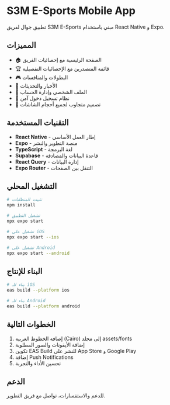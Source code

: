 # S3M E-Sports Mobile App

تطبيق جوال لفريق S3M E-Sports مبني باستخدام React Native و Expo.

## المميزات

- 🏠 الصفحة الرئيسية مع إحصائيات الفريق
- 🏆 قائمة المتصدرين مع الإحصائيات التفصيلية
- 🎮 البطولات والمنافسات
- 📰 الأخبار والتحديثات
- 👤 الملف الشخصي وإدارة الحساب
- 🔐 نظام تسجيل دخول آمن
- 📱 تصميم متجاوب لجميع أحجام الشاشات

## التقنيات المستخدمة

- **React Native** - إطار العمل الأساسي
- **Expo** - منصة التطوير والنشر
- **TypeScript** - لغة البرمجة
- **Supabase** - قاعدة البيانات والمصادقة
- **React Query** - إدارة البيانات
- **Expo Router** - التنقل بين الصفحات

## التشغيل المحلي

```bash
# تثبيت المتطلبات
npm install

# تشغيل التطبيق
npx expo start

# تشغيل على iOS
npx expo start --ios

# تشغيل على Android
npx expo start --android
```

## البناء للإنتاج

```bash
# بناء للـ iOS
eas build --platform ios

# بناء للـ Android
eas build --platform android
```

## الخطوات التالية

1. إضافة الخطوط العربية (Cairo) إلى مجلد assets/fonts
2. إضافة الأيقونات والصور المطلوبة
3. تكوين EAS Build للنشر على App Store و Google Play
4. إضافة Push Notifications
5. تحسين الأداء والتجربة

## الدعم

للدعم والاستفسارات، تواصل مع فريق التطوير.
